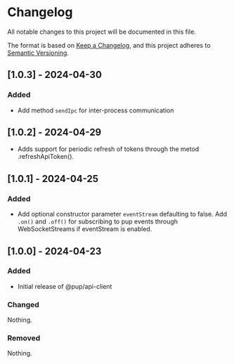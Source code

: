 # Changelog

All notable changes to this project will be documented in this file.

The format is based on [Keep a Changelog](https://keepachangelog.com/en/1.1.0/),
and this project adheres to
[Semantic Versioning](https://semver.org/spec/v2.0.0.html).

## [1.0.3] - 2024-04-30

### Added

- Add method `sendIpc` for inter-process communication

## [1.0.2] - 2024-04-29

- Adds support for periodic refresh of tokens through the metod .refreshApiToken().

## [1.0.1] - 2024-04-25

### Added

- Add optional constructor parameter `eventStream` defaulting to false. Add
  `.on()` and `.off()` for subscribing to pup events through WebSocketStreams if
  eventStream is enabled.

## [1.0.0] - 2024-04-23

### Added

- Initial release of @pup/api-client

### Changed

Nothing.

### Removed

Nothing.
